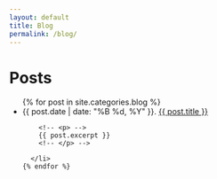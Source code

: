 ```yaml
---
layout: default
title: Blog
permalink: /blog/
---
```

<div class="home">

  <h1>Posts</h1>

  <ul class="posts">
    {% for post in site.categories.blog %}
      <li>
      <span class="post-date"> {{ post.date | date: "%B %d, %Y" }}. </span>
        <a class="post-link" href="{{ post.url | prepend: site.baseurl }}">{{ post.title }}</a>

        <!-- <p> -->
        {{ post.excerpt }}
        <!-- </p> -->

      </li>
    {% endfor %}
  </ul>

</div>
